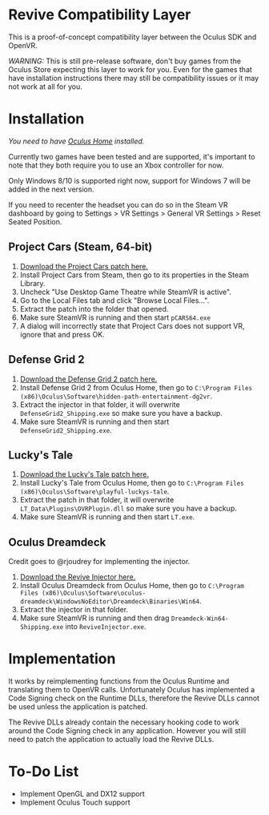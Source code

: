 # Revive Compatibility Layer

This is a proof-of-concept compatibility layer between the Oculus SDK and OpenVR.

*WARNING:* This is still pre-release software, don't buy games from the Oculus Store expecting this layer to work for you. Even for the games that have installation instructions there may still be compatibility issues or it may not work at all for you.

# Installation

*You need to have [Oculus Home](https://www.oculus.com/en-us/setup/) installed.*

Currently two games have been tested and are supported, it's important to note that they both require you to use an Xbox controller for now.

Only Windows 8/10 is supported right now, support for Windows 7 will be added in the next version.

If you need to recenter the headset you can do so in the Steam VR dashboard by going to Settings > VR Settings > General VR Settings > Reset Seated Position.

## Project Cars (Steam, 64-bit)

1. [Download the Project Cars patch here.](https://github.com/LibreVR/Revive/releases/download/0.3/RevivePCars.zip)
2. Install Project Cars from Steam, then go to its properties in the Steam Library.
3. Uncheck "Use Desktop Game Theatre while SteamVR is active".
4. Go to the Local Files tab and click "Browse Local Files...".
5. Extract the patch into the folder that opened.
6. Make sure SteamVR is running and then start `pCARS64.exe`
7. A dialog will incorrectly state that Project Cars does not support VR, ignore that and press OK.

## Defense Grid 2

1. [Download the Defense Grid 2 patch here.](https://github.com/LibreVR/Revive/releases/download/0.3/ReviveDG2.zip)
2. Install Defense Grid 2 from Oculus Home, then go to `C:\Program Files (x86)\Oculus\Software\hidden-path-entertainment-dg2vr`.
3. Extract the injector in that folder, it will overwrite `DefenseGrid2_Shipping.exe` so make sure you have a backup.
4. Make sure SteamVR is running and then start `DefenseGrid2_Shipping.exe`.

## Lucky's Tale

1. [Download the Lucky's Tale patch here.](https://github.com/LibreVR/Revive/releases/download/0.3/ReviveLT.zip)
2. Install Lucky's Tale from Oculus Home, then go to `C:\Program Files (x86)\Oculus\Software\playful-luckys-tale`.
3. Extract the patch in that folder, it will overwrite `LT_Data\Plugins\OVRPlugin.dll` so make sure you have a backup.
4. Make sure SteamVR is running and then start `LT.exe`.

## Oculus Dreamdeck

Credit goes to @rjoudrey for implementing the injector.

1. [Download the Revive Injector here.](https://github.com/LibreVR/Revive/releases/download/0.3/ReviveInjector.zip)
2. Install Oculus Dreamdeck from Oculus Home, then go to `C:\Program Files (x86)\Oculus\Software\oculus-dreamdeck\WindowsNoEditor\Dreamdeck\Binaries\Win64`.
3. Extract the injector in that folder.
4. Make sure SteamVR is running and then drag `Dreamdeck-Win64-Shipping.exe` into `ReviveInjector.exe`.

# Implementation

It works by reimplementing functions from the Oculus Runtime and translating them to OpenVR calls.
Unfortunately Oculus has implemented a Code Signing check on the Runtime DLLs, therefore the Revive DLLs
cannot be used unless the application is patched.

The Revive DLLs already contain the necessary hooking code to work around the Code Signing check in any application.
However you will still need to patch the application to actually load the Revive DLLs.

# To-Do List
- Implement OpenGL and DX12 support
- Implement Oculus Touch support
